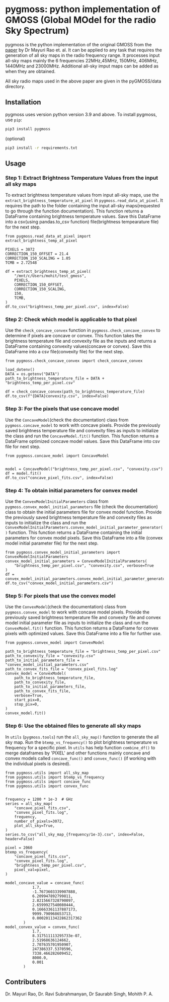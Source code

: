 # pygmoss: python implementation of GMOSS (Global MOdel for the radio Sky Spectrum)

pygmoss is the python implementation of the original GMOSS from the [paper](https://export.arxiv.org/abs/1607.07453) by Dr Mayuri Rao et. al. 
It can be applied to any task that requires the generation of all sky maps in the radio frequency range. It processes input all-sky maps mainly the 6 frequencies 22MHz,45MHz, 150MHz, 406MHz, 1440MHz and 23000MHz. Additional all-sky imput maps can be added as when they are obtained.

All sky radio maps used in the above paper are given in the pyGMOSS/data directory.

## Installation

pygmoss uses version python version 3.9 and above.
To install pygmoss, use `pip`:

```bash
pip3 install pygmoss
```
(optional)

```bash
pip3 install -r requirements.txt
```
## Usage
### Step 1: Extract Brightness Temperature Values from the input all sky maps

To extract brightness temperature values from input all-sky maps, use the `extract_brightness_temperature_at_pixel` in `pygmoss.read_data_at_pixel`. It requires the path to the folder containing the input all-sky maps(requested to go through the function documentation). This function returns a DataFrame containing brightness temperature values. Save this DataFrame into a csv(using pandas.to_csv function) file(brightness tempearature file) for the next step.
```
from pygmoss.read_data_at_pixel import extract_brightness_temp_at_pixel

PIXELS = 3072
CORRECTION_150_OFFSET = 21.4
CORRECTION_150_SCALING = 1.05
TCMB = 2.72548

df = extract_brightness_temp_at_pixel(
    "/mnt/c/Users/mohit/test_gmoss",
    PIXELS,
    CORRECTION_150_OFFSET,
    CORRECTION_150_SCALING,
    150,
    TCMB,
)
df.to_csv("brightness_temp_per_pixel.csv", index=False)
```

### Step 2: Check which model is applicable to that pixel 

Use the `check_concave_convex` function in `pygmoss.check_concave_convex` to determine if pixels are concave or convex. This function takes the brightness temperature file and convexity file as the inputs and returns a DataFrame containing convexity values(concave or convex). Save this DataFrame into a csv file(convexity file) for the next step.
```
from pygmoss.check_concave_convex import check_concave_convex

load_dotenv()
DATA = os.getenv("DATA")
path_to_brightness_temperature_file = DATA + "brightness_temp_per_pixel.csv"

df = check_concave_convex(path_to_brightness_temperature_file)
df.to_csv(f"{DATA}convexity.csv", index=False)
```

### Step 3: For the pixels that use concave model

Use the `ConcaveModel`(check the documentation) class from `pygmoss.concave_model` to work with concave pixels. Provide the previously saved brightness temperature file and convexity files as inputs to initialize the class and run the `ConcaveModel.fit()` function. This function returns a DataFrame optimized concave model values. Save this DataFrame into csv file for next step.

```
from pygmoss.concave_model import ConcaveModel  


model = ConcaveModel("brightness_temp_per_pixel.csv", "convexity.csv")
df = model.fit()
df.to_csv("concave_pixel_fits.csv", index=False)
```

### Step 4: To obtain initial parameters for convex model

Use the `ConvexModelInitialParameters` class from `pygmoss.convex_model_initial_parameters` file (check the documentation) class to obtain the initial parameters file for convex model function. Provide the previously saved brightness temperature file and convexity files as inputs to initialize the class and run the `ConvexModelInitialParameters.convex_model_initial_parameter_generator()` function. This function returns a DataFrame containing the initial parameters for convex model pixels. Save this DataFrame into a file (convex model initial parameter file) for the next step.

```
from pygmoss.convex_model_initial_parameters import ConvexModelInitialParameters
convex_model_initial_parameters = ConvexModelInitialParameters(
    "brightness_temp_per_pixel.csv", "convexity.csv", verbose=True
)
df = convex_model_initial_parameters.convex_model_initial_parameter_generator()
df.to_csv("convex_model_initial_parameters.csv")
```

### Step 5: For pixels that use the convex model

Use the `ConvexModel`(check the documentation) class from `pygmoss.convex_model` to work with concave model pixels. Provide the previously saved brightness temperature file and convexity file and convex model initial parameter file as inputs to initialize the class and run the `ConvexModel.fit()` function. This function returns a DataFrame for convex pixels with optimized values. Save this DataFrame into a file for further use.

```
from pygmoss.convex_model import ConvexModel

path_to_brightness_temperature_file = "brightness_temp_per_pixel.csv"
path_to_convexity_file = "convexity.csv"
path_to_initial_parameters_file = "convex_model_initial_parameters.csv"
path_to_convex_fits_file = "convex_pixel_fits.log"
convex_model = ConvexModel(
    path_to_brightness_temperature_file,
    path_to_convexity_file,
    path_to_initial_parameters_file,
    path_to_convex_fits_file,
    verbose=True,
    start_pix=0,
    stop_pix=0,
)
convex_model.fit()
```

### Step 6: Use the obtained files to generate all sky maps 

In `utils` (`pygmoss.tools`) run the `all_sky_map()` function to generate the all sky map. Run the `btemp_vs_frequency()` to plot brightness temperature vs frequency for a specific pixel. In `utils` has help function `combine_df()` to merge dataframes by 'PIXEL' and other functions mainly concave and convex models called `concave_func()` and `convex_func()` (if working with the individual pixels is desired).

```
from pygmoss.utils import all_sky_map
from pygmoss.utils import btemp_vs_frequency
from pygmoss.utils import concave_func
from pygmoss.utils import convex_func


frequency = 1200 * 1e-3  # GHz
series = all_sky_map(
    "concave_pixel_fits.csv",
    "convex_pixel_fits.log",
    frequency,
    number_of_pixels=3072,
    plot_all_sky=True,
)
series.to_csv("all_sky_map_{frequency/1e-3}.csv", index=False, header=False)

pixel = 2060
btemp_vs_frequency(
    "concave_pixel_fits.csv",
    "convex_pixel_fits.log",
    "brightness_temp_per_pixel.csv",
    pixel_val=pixel,
)

model_concave_value = concave_func(
            1.7,
            -1.7673603339907888,
            6.209947892799811,
            2.8215667328790097,
            2.6599927540080444,
            0.16663361137887173,
            9999.790968653713,
            0.00020113422862317362
        )
model_convex_value = convex_func(
            1.7,
            8.317511113295733e-07,
            2.51968636124662,
            2.707635701950907,
            247386337.5370596,
            7338.466282609452,
            8000.0,
            0.001
        )
```

## Contributers

Dr. Mayuri Rao, Dr. Ravi Subrahmanyan, Dr Saurabh Singh, Mohith P. A.
